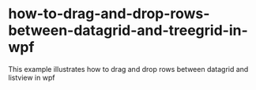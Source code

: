 # how-to-drag-and-drop-rows-between-datagrid-and-treegrid-in-wpf
This example illustrates how to drag and drop rows between datagrid and listview in wpf
